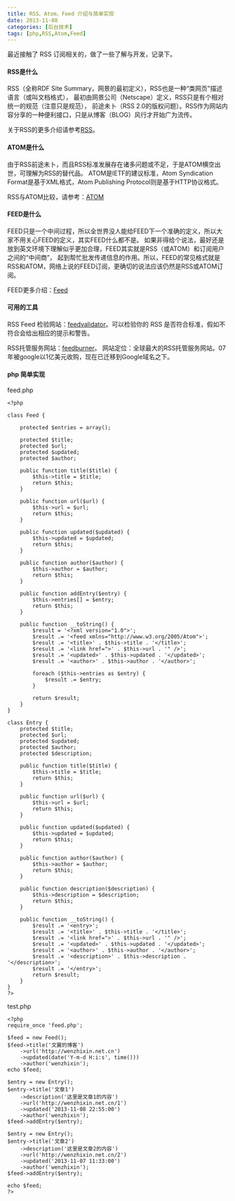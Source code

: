 ```yaml
---
title: RSS、Atom、Feed 介绍与简单实现
date: 2013-11-08
categories: [后台技术]
tags: [php,RSS,Atom,Feed]
---
```


最近接触了 RSS 订阅相关的，做了一些了解与开发，记录下。

#### RSS是什么

RSS（全称RDF Site Summary，网景的最初定义），RSS也是一种“类网页”描述语言（或叫文档格式），
最初由网景公司（Netscape）定义，RSS只是有个相对统一的规范（注意只是规范），
前途未卜（RSS 2.0的版权问题）。RSS作为网站内容分享的一种便利接口，只是从博客（BLOG）风行才开始广为流传。

关于RSS的更多介绍请参考[RSS](http://zh.wikipedia.org/zh-cn/RSS)。

#### ATOM是什么

由于RSS前途未卜，而且RSS标准发展存在诸多问题或不足，于是ATOM横空出世，可理解为RSS的替代品。
ATOM是IETF的建议标准，Atom Syndication Format是基于XML格式，Atom Publishing Protocol则是基于HTTP协议格式。

RSS与ATOM比较，请参考：[ATOM](http://zh.wikipedia.org/wiki/Atom)

#### FEED是什么

FEED只是一个中间过程，所以全世界没人能给FEED下一个准确的定义，所以大家不用关心FEED的定义，其实FEED什么都不是。
如果非得给个说法，最好还是放到英文环境下理解似乎更加合理，FEED其实就是RSS（或ATOM）和订阅用户之间的“中间商”，
起到帮忙批发传递信息的作用。所以，FEED的常见格式就是RSS和ATOM，网络上说的FEED订阅，更确切的说法应该仍然是RSS或ATOM订阅。

FEED更多介绍：[Feed](http://en.wikipedia.org/wiki/Feed)

#### 可用的工具

RSS Feed 检验网站：[feedvalidator](http://feedvalidator.org)。可以检验你的 RSS 是否符合标准，假如不符合会给出相应的提示和警告。

RSS托管服务网站：[feedburner](http://feedburner.google.com)。 网站定位：全球最大的RSS托管服务网站。07年被google以1亿美元收购，现在已迁移到Google域名之下。

#### php 简单实现

feed.php

	<?php

	class Feed {

		protected $entries = array();

		protected $title;
		protected $url;
		protected $updated;
		protected $author;

		public function title($title) {
			$this->title = $title;
			return $this;
		}

		public function url($url) {
			$this->url = $url;
			return $this;
		}

		public function updated($updated) {
			$this->updated = $updated;
			return $this;
		}

		public function author($author) {
			$this->author = $author;
			return $this;
		}

		public function addEntry($entry) {
			$this->entries[] = $entry;
			return $this;
		}

		public function __toString() {
			$result = '<?xml version="1.0">';
			$result .= '<feed xmlns="http://www.w3.org/2005/Atom">';
			$result .= '<title>' . $this->title . '</title>';
			$result .= '<link href=">' . $this->url . '" />';
			$result .= '<updated>' . $this->updated . '</updated>';
			$result .= '<author>' . $this->author . '</author>';

			foreach ($this->entries as $entry) {
				$result .= $entry;
			}

			return $result;
		}
	}

	class Entry {
		protected $title;
		protected $url;
		protected $updated;
		protected $author;
		protected $description;

		public function title($title) {
			$this->title = $title;
			return $this;
		}

		public function url($url) {
			$this->url = $url;
			return $this;
		}

		public function updated($updated) {
			$this->updated = $updated;
			return $this;
		}

		public function author($author) {
			$this->author = $author;
			return $this;
		}

		public function description($description) {
			$this->description = $description;
			return $this;
		}

		public function __toString() {
			$result .= '<entry>';
			$result .= '<title>' . $this->title . '</title>';
			$result .= '<link href=">' . $this->url . '" />';
			$result .= '<updated>' . $this->updated . '</updated>';
			$result .= '<author>' . $this->author . '</author>';
			$result .= '<description>' . $this->description . '</description>';
			$result .= '</entry>';
			return $result;
		}
	}
	?>

test.php

	<?php
	require_once 'feed.php';

	$feed = new Feed();
	$feed->title('文翼的博客')
		->url('http://wenzhixin.net.cn')
		->updated(date('Y-m-d H:i:s', time()))
		->author('wenzhixin');
	echo $feed;

	$entry = new Entry();
	$entry->title('文章1')
		->description('这里是文章1的内容')
		->url('http://wenzhixin.net.cn/1')
		->updated('2013-11-08 22:55:00')
		->author('wenzhixin');
	$feed->addEntry($entry);

	$entry = new Entry();
	$entry->title('文章2')
		->description('这里是文章2的内容')
		->url('http://wenzhixin.net.cn/2')
		->updated('2013-11-07 11:33:00')
		->author('wenzhixin');
	$feed->addEntry($entry);

	echo $feed;
	?>
